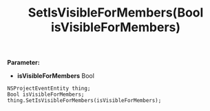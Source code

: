 ﻿---
uid: crmscript_ref_NSProjectEventEntity_SetIsVisibleForMembers
title: SetIsVisibleForMembers(Bool isVisibleForMembers)
intellisense: NSProjectEventEntity.SetIsVisibleForMembers
keywords: NSProjectEventEntity, GetIsVisibleForMembers
so.topic: reference
---



**Parameter:** 
 - **isVisibleForMembers** Bool

```crmscript
NSProjectEventEntity thing;
Bool isVisibleForMembers;
thing.SetIsVisibleForMembers(isVisibleForMembers);
```

